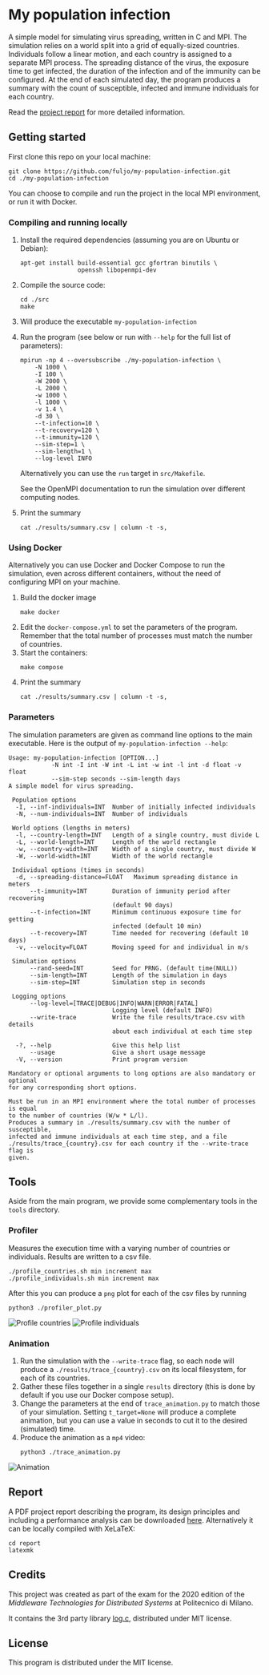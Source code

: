 # My population infection
A simple model for simulating virus spreading, written in C and MPI. The simulation relies on a world split into a grid of equally-sized countries. 
Individuals follow a linear motion, and each country is assigned to a separate MPI process. The spreading distance of the virus, the exposure time to get infected, the duration of the infection and of the immunity can be configured.
At the end of each simulated day, the program produces a summary with the count of susceptible, infected and immune individuals for each country.

Read the [project report](/releases/latest/download/mpi_report) for more detailed information.

## Getting started
First clone this repo on your local machine:
```
git clone https://github.com/fuljo/my-population-infection.git
cd ./my-population-infection
```

You can choose to compile and run the project in the local MPI environment, or run it with Docker.

### Compiling and running locally
1. Install the required dependencies (assuming you are on Ubuntu or Debian):
    ```
    apt-get install build-essential gcc gfortran binutils \
                    openssh libopenmpi-dev
    ```
2. Compile the source code:
    ```
    cd ./src
    make
    ```
3. Will produce the executable `my-population-infection`
4. Run the program (see below or run with `--help` for the full list of parameters):
    ```
    mpirun -np 4 --oversubscribe ./my-population-infection \
        -N 1000 \
        -I 100 \
        -W 2000 \
        -L 2000 \
        -w 1000 \
        -l 1000 \
        -v 1.4 \
        -d 30 \
        --t-infection=10 \
        --t-recovery=120 \
        --t-immunity=120 \
        --sim-step=1 \
        --sim-length=1 \
        --log-level INFO
    ```
    Alternatively you can use the `run` target in `src/Makefile`.
    
    See the OpenMPI documentation to run the simulation over different computing nodes.

5. Print the summary
    ```
    cat ./results/summary.csv | column -t -s,
    ```

### Using Docker
Alternatively you can use Docker and Docker Compose to run the simulation, even across different containers, without the need of configuring MPI on your machine.

1. Build the docker image
    ```
    make docker
    ```
2. Edit the `docker-compose.yml` to set the parameters of the program. Remember that the total number of processes must match the number of countries.
3. Start the containers:
    ```
    make compose
    ```
4. Print the summary
    ```
    cat ./results/summary.csv | column -t -s,
    ```

### Parameters
The simulation parameters are given as command line options to the main executable.
Here is the output of `my-population-infection --help`:
```
Usage: my-population-infection [OPTION...]
            -N int -I int -W int -L int -w int -l int -d float -v float
            --sim-step seconds --sim-length days
A simple model for virus spreading.

 Population options
  -I, --inf-individuals=INT  Number of initially infected individuals
  -N, --num-individuals=INT  Number of individuals

 World options (lengths in meters)
  -l, --country-length=INT   Length of a single country, must divide L
  -L, --world-length=INT     Length of the world rectangle
  -w, --country-width=INT    Width of a single country, must divide W
  -W, --world-width=INT      Width of the world rectangle

 Individual options (times in seconds)
  -d, --spreading-distance=FLOAT   Maximum spreading distance in meters
      --t-immunity=INT       Duration of immunity period after recovering
                             (default 90 days)
      --t-infection=INT      Minimum continuous exposure time for getting
                             infected (default 10 min)
      --t-recovery=INT       Time needed for recovering (default 10 days)
  -v, --velocity=FLOAT       Moving speed for and individual in m/s

 Simulation options
      --rand-seed=INT        Seed for PRNG. (default time(NULL))
      --sim-length=INT       Length of the simulation in days
      --sim-step=INT         Simulation step in seconds

 Logging options
      --log-level=[TRACE|DEBUG|INFO|WARN|ERROR|FATAL]
                             Logging level (default INFO)
      --write-trace          Write the file results/trace.csv with details
                             about each individual at each time step

  -?, --help                 Give this help list
      --usage                Give a short usage message
  -V, --version              Print program version

Mandatory or optional arguments to long options are also mandatory or optional
for any corresponding short options.

Must be run in an MPI environment where the total number of processes is equal
to the number of countries (W/w * L/l).
Produces a summary in ./results/summary.csv with the number of susceptible,
infected and immune individuals at each time step, and a file
./results/trace_{country}.csv for each country if the --write-trace flag is
given.
```

## Tools

Aside from the main program, we provide some complementary tools in the `tools` directory.

### Profiler
Measures the execution time with a varying number of countries or individuals. Results are written to a csv file.
```
./profile_countries.sh min increment max 
./profile_individuals.sh min increment max 
```
After this you can produce a `png` plot for each of the csv files by running
```
python3 ./profiler_plot.py
```

![Profile countries](/assets/profile_countries_1_20.png) ![Profile individuals](/assets/profile_individuals_10000_60000.png)

### Animation
1. Run the simulation with the `--write-trace` flag, so each node will produce a `./results/trace_{country}.csv` on its local filesystem, for each of its countries.
2. Gather these files together in a single `results` directory (this is done by default if you use our Docker compose setup).
3. Change the parameters at the end of `trace_animation.py` to match those of your simulation. Setting `t_target=None` will produce a complete animation, but you can use a value in seconds to cut it to the desired (simulated) time.
4. Produce the animation as a `mp4` video:
    ```
    python3 ./trace_animation.py
    ```

![Animation](/assets/anim_1000.gif)

## Report
A PDF project report describing the program, its design principles and including a performance analysis can be downloaded [here](/releases/latest/download/mpi_report.pdf).
Alternatively it can be locally compiled with XeLaTeX:
```
cd report
latexmk
```

## Credits
This project was created as part of the exam for the 2020 edition of the *Middleware Technologies for Distributed Systems* at Politecnico di Milano.

It contains the 3rd party library [log.c](https://github.com/rxi/log.c), distributed under MIT license.

## License
This program is distributed under the MIT license.